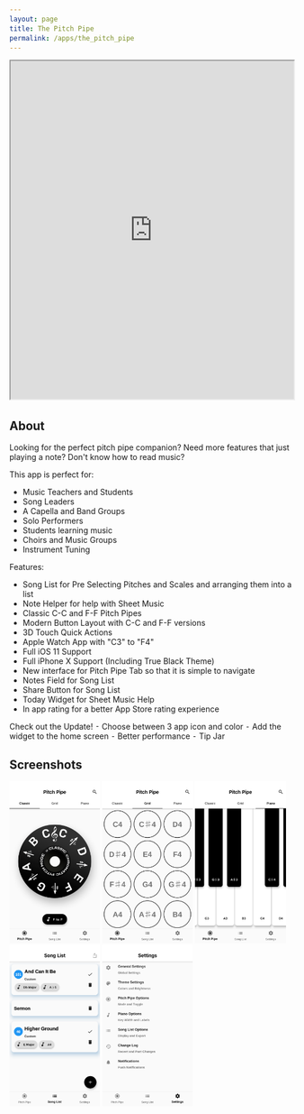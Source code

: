 ```yaml
---
layout: page
title: The Pitch Pipe
permalink: /apps/the_pitch_pipe
---
```


<iframe src='https://pitchpipe.app' height='600' width='100%'></iframe>


## About

Looking for the perfect pitch pipe companion? Need more features that just playing a note? Don't know how to read music?

This app is perfect for:
- Music Teachers and Students
- Song Leaders
- A Capella and Band Groups
- Solo Performers
- Students learning music
- Choirs and Music Groups
- Instrument Tuning

Features:
- Song List for Pre Selecting Pitches and Scales and arranging them into a list
- Note Helper for help with Sheet Music
- Classic C-C and F-F Pitch Pipes
- Modern Button Layout with C-C and F-F versions
- 3D Touch Quick Actions
- Apple Watch App with "C3" to "F4"
- Full iOS 11 Support
- Full iPhone X Support (Including True Black Theme)
- New interface for Pitch Pipe Tab so that it is simple to navigate
- Notes Field for Song List
- Share Button for Song List
- Today Widget for Sheet Music Help
- In app rating for a better App Store rating experience

Check out the Update!
⁃	Choose between 3 app icon and color
⁃	Add the widget to the home screen
⁃	Better performance
⁃	Tip Jar

## Screenshots

<img src="1.png" width="32%">
<img src="2.png" width="32%">
<img src="3.png" width="32%">

<img src="4.png" width="32%">
<img src="5.png" width="32%">
    